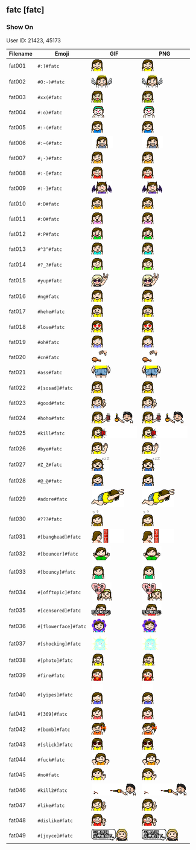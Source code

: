 ## fatc [fatc]

### Show On
User ID: 21423, 45173

| Filename | Emoji | GIF | PNG |
| --- | --- | --- | --- |
| fat001 | `#:)#fatc` | ![fat001](../../assets/ios/faces/fatcmoji/fat001.gif) | ![fat001](../../assets/ios/faces_png/fatcmoji/fat001.png) |
| fat002 | `#O:-)#fatc` | ![fat002](../../assets/ios/faces/fatcmoji/fat002.gif) | ![fat002](../../assets/ios/faces_png/fatcmoji/fat002.png) |
| fat003 | `#xx(#fatc` | ![fat003](../../assets/ios/faces/fatcmoji/fat003.gif) | ![fat003](../../assets/ios/faces_png/fatcmoji/fat003.png) |
| fat004 | `#:o)#fatc` | ![fat004](../../assets/ios/faces/fatcmoji/fat004.gif) | ![fat004](../../assets/ios/faces_png/fatcmoji/fat004.png) |
| fat005 | `#:-(#fatc` | ![fat005](../../assets/ios/faces/fatcmoji/fat005.gif) | ![fat005](../../assets/ios/faces_png/fatcmoji/fat005.png) |
| fat006 | `#:~(#fatc` | ![fat006](../../assets/ios/faces/fatcmoji/fat006.gif) | ![fat006](../../assets/ios/faces_png/fatcmoji/fat006.png) |
| fat007 | `#;-)#fatc` | ![fat007](../../assets/ios/faces/fatcmoji/fat007.gif) | ![fat007](../../assets/ios/faces_png/fatcmoji/fat007.png) |
| fat008 | `#:-[#fatc` | ![fat008](../../assets/ios/faces/fatcmoji/fat008.gif) | ![fat008](../../assets/ios/faces_png/fatcmoji/fat008.png) |
| fat009 | `#:-]#fatc` | ![fat009](../../assets/ios/faces/fatcmoji/fat009.gif) | ![fat009](../../assets/ios/faces_png/fatcmoji/fat009.png) |
| fat010 | `#:D#fatc` | ![fat010](../../assets/ios/faces/fatcmoji/fat010.gif) | ![fat010](../../assets/ios/faces_png/fatcmoji/fat010.png) |
| fat011 | `#:O#fatc` | ![fat011](../../assets/ios/faces/fatcmoji/fat011.gif) | ![fat011](../../assets/ios/faces_png/fatcmoji/fat011.png) |
| fat012 | `#:P#fatc` | ![fat012](../../assets/ios/faces/fatcmoji/fat012.gif) | ![fat012](../../assets/ios/faces_png/fatcmoji/fat012.png) |
| fat013 | `#^3^#fatc` | ![fat013](../../assets/ios/faces/fatcmoji/fat013.gif) | ![fat013](../../assets/ios/faces_png/fatcmoji/fat013.png) |
| fat014 | `#?_?#fatc` | ![fat014](../../assets/ios/faces/fatcmoji/fat014.gif) | ![fat014](../../assets/ios/faces_png/fatcmoji/fat014.png) |
| fat015 | `#yup#fatc` | ![fat015](../../assets/ios/faces/fatcmoji/fat015.gif) | ![fat015](../../assets/ios/faces_png/fatcmoji/fat015.png) |
| fat016 | `#ng#fatc` | ![fat016](../../assets/ios/faces/fatcmoji/fat016.gif) | ![fat016](../../assets/ios/faces_png/fatcmoji/fat016.png) |
| fat017 | `#hehe#fatc` | ![fat017](../../assets/ios/faces/fatcmoji/fat017.gif) | ![fat017](../../assets/ios/faces_png/fatcmoji/fat017.png) |
| fat018 | `#love#fatc` | ![fat018](../../assets/ios/faces/fatcmoji/fat018.gif) | ![fat018](../../assets/ios/faces_png/fatcmoji/fat018.png) |
| fat019 | `#oh#fatc` | ![fat019](../../assets/ios/faces/fatcmoji/fat019.gif) | ![fat019](../../assets/ios/faces_png/fatcmoji/fat019.png) |
| fat020 | `#cn#fatc` | ![fat020](../../assets/ios/faces/fatcmoji/fat020.gif) | ![fat020](../../assets/ios/faces_png/fatcmoji/fat020.png) |
| fat021 | `#ass#fatc` | ![fat021](../../assets/ios/faces/fatcmoji/fat021.gif) | ![fat021](../../assets/ios/faces_png/fatcmoji/fat021.png) |
| fat022 | `#[sosad]#fatc` | ![fat022](../../assets/ios/faces/fatcmoji/fat022.gif) | ![fat022](../../assets/ios/faces_png/fatcmoji/fat022.png) |
| fat023 | `#good#fatc` | ![fat023](../../assets/ios/faces/fatcmoji/fat023.gif) | ![fat023](../../assets/ios/faces_png/fatcmoji/fat023.png) |
| fat024 | `#hoho#fatc` | ![fat024](../../assets/ios/faces/fatcmoji/fat024.gif) | ![fat024](../../assets/ios/faces_png/fatcmoji/fat024.png) |
| fat025 | `#kill#fatc` | ![fat025](../../assets/ios/faces/fatcmoji/fat025.gif) | ![fat025](../../assets/ios/faces_png/fatcmoji/fat025.png) |
| fat026 | `#bye#fatc` | ![fat026](../../assets/ios/faces/fatcmoji/fat026.gif) | ![fat026](../../assets/ios/faces_png/fatcmoji/fat026.png) |
| fat027 | `#Z_Z#fatc` | ![fat027](../../assets/ios/faces/fatcmoji/fat027.gif) | ![fat027](../../assets/ios/faces_png/fatcmoji/fat027.png) |
| fat028 | `#@_@#fatc` | ![fat028](../../assets/ios/faces/fatcmoji/fat028.gif) | ![fat028](../../assets/ios/faces_png/fatcmoji/fat028.png) |
| fat029 | `#adore#fatc` | ![fat029](../../assets/ios/faces/fatcmoji/fat029.gif) | ![fat029](../../assets/ios/faces_png/fatcmoji/fat029.png) |
| fat030 | `#???#fatc` | ![fat030](../../assets/ios/faces/fatcmoji/fat030.gif) | ![fat030](../../assets/ios/faces_png/fatcmoji/fat030.png) |
| fat031 | `#[banghead]#fatc` | ![fat031](../../assets/ios/faces/fatcmoji/fat031.gif) | ![fat031](../../assets/ios/faces_png/fatcmoji/fat031.png) |
| fat032 | `#[bouncer]#fatc` | ![fat032](../../assets/ios/faces/fatcmoji/fat032.gif) | ![fat032](../../assets/ios/faces_png/fatcmoji/fat032.png) |
| fat033 | `#[bouncy]#fatc` | ![fat033](../../assets/ios/faces/fatcmoji/fat033.gif) | ![fat033](../../assets/ios/faces_png/fatcmoji/fat033.png) |
| fat034 | `#[offtopic]#fatc` | ![fat034](../../assets/ios/faces/fatcmoji/fat034.gif) | ![fat034](../../assets/ios/faces_png/fatcmoji/fat034.png) |
| fat035 | `#[censored]#fatc` | ![fat035](../../assets/ios/faces/fatcmoji/fat035.gif) | ![fat035](../../assets/ios/faces_png/fatcmoji/fat035.png) |
| fat036 | `#[flowerface]#fatc` | ![fat036](../../assets/ios/faces/fatcmoji/fat036.gif) | ![fat036](../../assets/ios/faces_png/fatcmoji/fat036.png) |
| fat037 | `#[shocking]#fatc` | ![fat037](../../assets/ios/faces/fatcmoji/fat037.gif) | ![fat037](../../assets/ios/faces_png/fatcmoji/fat037.png) |
| fat038 | `#[photo]#fatc` | ![fat038](../../assets/ios/faces/fatcmoji/fat038.gif) | ![fat038](../../assets/ios/faces_png/fatcmoji/fat038.png) |
| fat039 | `#fire#fatc` | ![fat039](../../assets/ios/faces/fatcmoji/fat039.gif) | ![fat039](../../assets/ios/faces_png/fatcmoji/fat039.png) |
| fat040 | `#[yipes]#fatc` | ![fat040](../../assets/ios/faces/fatcmoji/fat040.gif) | ![fat040](../../assets/ios/faces_png/fatcmoji/fat040.png) |
| fat041 | `#[369]#fatc` | ![fat041](../../assets/ios/faces/fatcmoji/fat041.gif) | ![fat041](../../assets/ios/faces_png/fatcmoji/fat041.png) |
| fat042 | `#[bomb]#fatc` | ![fat042](../../assets/ios/faces/fatcmoji/fat042.gif) | ![fat042](../../assets/ios/faces_png/fatcmoji/fat042.png) |
| fat043 | `#[slick]#fatc` | ![fat043](../../assets/ios/faces/fatcmoji/fat043.gif) | ![fat043](../../assets/ios/faces_png/fatcmoji/fat043.png) |
| fat044 | `#fuck#fatc` | ![fat044](../../assets/ios/faces/fatcmoji/fat044.gif) | ![fat044](../../assets/ios/faces_png/fatcmoji/fat044.png) |
| fat045 | `#no#fatc` | ![fat045](../../assets/ios/faces/fatcmoji/fat045.gif) | ![fat045](../../assets/ios/faces_png/fatcmoji/fat045.png) |
| fat046 | `#kill2#fatc` | ![fat046](../../assets/ios/faces/fatcmoji/fat046.gif) | ![fat046](../../assets/ios/faces_png/fatcmoji/fat046.png) |
| fat047 | `#like#fatc` | ![fat047](../../assets/ios/faces/fatcmoji/fat047.gif) | ![fat047](../../assets/ios/faces_png/fatcmoji/fat047.png) |
| fat048 | `#dislike#fatc` | ![fat048](../../assets/ios/faces/fatcmoji/fat048.gif) | ![fat048](../../assets/ios/faces_png/fatcmoji/fat048.png) |
| fat049 | `#[joyce]#fatc` | ![fat049](../../assets/ios/faces/fatcmoji/fat049.gif) | ![fat049](../../assets/ios/faces_png/fatcmoji/fat049.png) |


